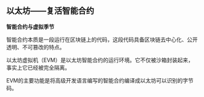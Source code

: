 ## 以太坊——复活智能合约

**智能合约与虚拟季节**

智能合约本质是一段运行在区块链上的代码，这段代码具备区块链去中心化、公开透明、不可篡改的特点。

以太坊虚拟机（EVM）是以太坊智能合约的运行环境。它不仅被沙箱封装起来，事实上它已经被完全隔离。

EVM的主要功能是将高级开发语言编写的智能合约编译成以太坊可以识别的字节码。

